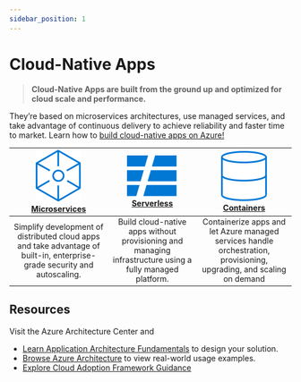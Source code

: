 ```yaml
---
sidebar_position: 1
---
```


# Cloud-Native Apps

> **Cloud-Native Apps are built from the ground up and optimized for cloud scale and performance.**

They’re based on microservices architectures, use managed services, and take advantage of continuous delivery to achieve reliability and faster time to market. Learn how to [build cloud-native apps on Azure!](https://azure.microsoft.com/solutions/cloud-native-apps/?WT.mc_id=javascript-74010-ninarasi)

|![Azure Microservices](../../static/img/svg/azure-microservices.svg) <br/> [**Microservices**](https://azure.microsoft.com/solutions/microservice-applications/?WT.mc_id=javascript-74010-ninarasi) |![Azure Serverless Icon](../../static/img/svg/azure-serverless.svg) <br/> [**Serverless**](https://azure.microsoft.com/solutions/serverless/?WT.mc_id=javascript-74010-ninarasi)  | ![Azure Containers Icon](../../static/img/svg/azure-containers.svg) <br/> [**Containers**](https://azure.microsoft.com/overview/containers/?WT.mc_id=javascript-74010-ninarasi) |
|:---:|:---:|:---:|
| Simplify development of distributed cloud apps and take advantage of built-in, enterprise-grade security and autoscaling. | Build cloud-native apps without provisioning and managing infrastructure using a fully managed platform.| Containerize apps and let Azure managed services handle orchestration, provisioning, upgrading, and scaling on demand|

## Resources 

Visit the Azure Architecture Center and
 * [Learn Application Architecture Fundamentals](https://docs.microsoft.com/azure/architecture/guide/?WT.mc_id=javascript-74010-ninarasi) to design your solution.
 * [Browse Azure Architecture](https://docs.microsoft.com/azure/architecture/browse/?WT.mc_id=javascript-74010-ninarasi) to view real-world usage examples.
 * [Explore Cloud Adoption Framework Guidance](https://docs.microsoft.com/azure/cloud-adoption-framework/?WT.mc_id=javascript-74010-ninarasi)
